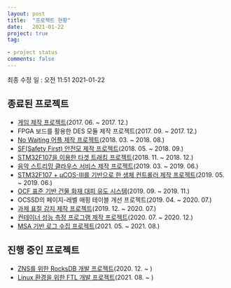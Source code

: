 ```yaml
---
layout: post
title:  "프로젝트 현황"
date:   2021-01-22
project: true
tag:

- project status
comments: false
---
```

최종 수정 일 : 오전 11:51 2021-01-22


## 종료된 프로젝트

* [게임 제작 프로젝트](https://gamejolt.com/games/sinbaram/303545)(2017. 06. ~ 2017. 12.)
* FPGA 보드를 활용한 DES 모듈 제작 프로젝트(2017. 09. ~ 2017. 12.)
* [No Waiting 어플 제작 프로젝트](https://github.com/BlaCkinkGJ/No-Waiting)(2018. 03. ~ 2018. 08.)
* [SF(Safety First) 안전모 제작 프로젝트](https://github.com/BlaCkinkGJ/Safety-Helmet-Embedded-Device)(2018. 05. ~ 2018. 09.)
* [STM32F107을 이용한 타겟 트래킹 프로젝트](https://github.com/BlaCkinkGJ/STM32F107-Hardware-Term)(2018. 11. ~ 2018. 12.)
* [음악 스트리밍 클라우스 서비스 제작 프로젝트](https://github.com/BlaCkinkGJ/MusicCloud)(2019. 03. ~ 2019. 06.)
* [STM32F107 + μCOS-Ⅲ를 기반으로 한 생체 컨트롤러 제작 프로젝트](https://github.com/BlaCkinkGJ/HandContoller)(2019. 05. ~ 2019. 06.)
* [OCF 표준 기반 건물 화재 대피 유도 시스템](https://github.com/2nd-Chance/Fire-evacuation-guidance-system-IoT)(2019. 09. ~ 2019. 11.)
* OCSSD의 페이지-레벨 매핑 테이블 개선 프로젝트(2019. 04. ~ 2020. 07.)
* [과제 표절 감지 제작 프로젝트](https://github.com/BlaCkinkGJ/catch-me-if-you-can)(2019. 12. ~ 2020. 07.)
* [컨테이너 성능 측정 프로그램 제작 프로젝트](https://github.com/I-O-Benchmark-On-Container/ContainerTracer)(2020. 07. ~ 2020. 12.)
* [MSA 기반 로그 수집 프로젝트](https://github.com/soyoslab)(2021. 05. ~ 2021. 08.)

## 진행 중인 프로젝트

- [ZNS를 위한 RocksDB 개발 프로젝트](https://github.com/pnu-oslab-org/rocksdb_for_zns)(2020. 12. ~ )
- [Linux 환경을 위한 FTL 개발 프로젝트](https://github.com/BlaCkinkGJ/Flash-Translation-Layer)(2021. 08. ~ )


